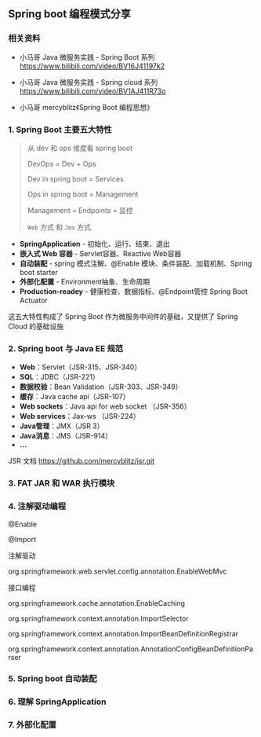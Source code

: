## Spring boot 编程模式分享

### 相关资料

- 小马哥 Java 微服务实践 - Spring Boot 系列 https://www.bilibili.com/video/BV16J41197k2

- 小马哥 Java 微服务实践 - Spring cloud 系列 https://www.bilibili.com/video/BV1AJ411R73o

- 小马哥 mercyblitz《Spring Boot 编程思想》



### 1. Spring Boot 主要五大特性



> 从 dev 和 ops 维度看 spring boot
>
> DevOps = Dev + Ops
>
> Dev in spring boot = Services
>
> Ops in spring boot = Management
>
> Management = Endpoints = 监控
>
> `Web` 方式 和 `Jmx` 方式



- **SpringApplication** - 初始化、运行、结束、退出
- **嵌入式 Web 容器** - Servlet容器、Reactive Web容器
- **自动装配** -  spring 模式注解、@Enable 模块、条件装配、加载机制、Spring boot starter
- **外部化配置** - Environment抽象、生命周期
- **Production-readey** - 健康检查、数据指标、@Endpoint管控 Spring Boot Actuator

这五大特性构成了 Spring Boot 作为微服务中间件的基础，又提供了 Spring Cloud 的基础设施



### 2. Spring boot 与 Java EE 规范

- **Web**：Servlet（JSR-315、JSR-340）
- **SQL**：JDBC（JSR-221）
- **数据校验**：Bean Validation（JSR-303、JSR-349）
- **缓存**：Java cache api（JSR-107）
- **Web sockets**：Java api for web socket （JSR-356）
- **Web services**：Jax-ws （JSR-224）
- **Java管理**：JMX（JSR 3）
- **Java消息**：JMS（JSR-914）
- **...**

JSR 文档 https://github.com/mercyblitz/jsr.git



### 3. FAT JAR 和 WAR 执行模块

### 4. 注解驱动编程

@Enable  

@Import

注解驱动

org.springframework.web.servlet.config.annotation.EnableWebMvc

接口编程

org.springframework.cache.annotation.EnableCaching

org.springframework.context.annotation.ImportSelector

org.springframework.context.annotation.ImportBeanDefinitionRegistrar



org.springframework.context.annotation.AnnotationConfigBeanDefinitionParser



### 5. Spring boot 自动装配

### 6. 理解 SpringApplication

### 7. 外部化配置